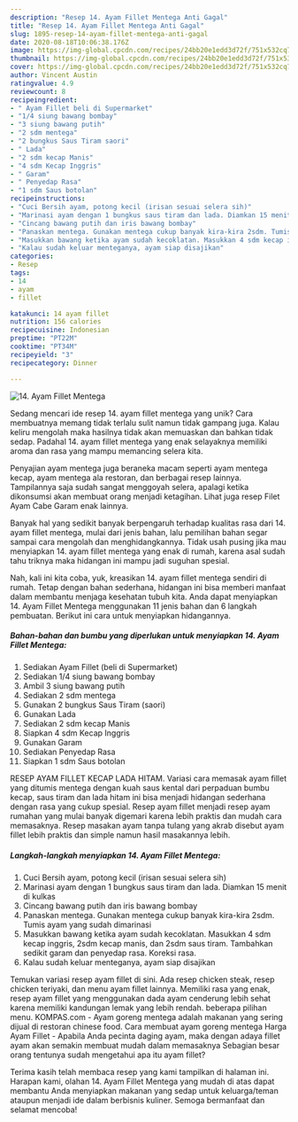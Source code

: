 ```yaml
---
description: "Resep 14. Ayam Fillet Mentega Anti Gagal"
title: "Resep 14. Ayam Fillet Mentega Anti Gagal"
slug: 1895-resep-14-ayam-fillet-mentega-anti-gagal
date: 2020-08-18T10:06:38.176Z
image: https://img-global.cpcdn.com/recipes/24bb20e1edd3d72f/751x532cq70/14-ayam-fillet-mentega-foto-resep-utama.jpg
thumbnail: https://img-global.cpcdn.com/recipes/24bb20e1edd3d72f/751x532cq70/14-ayam-fillet-mentega-foto-resep-utama.jpg
cover: https://img-global.cpcdn.com/recipes/24bb20e1edd3d72f/751x532cq70/14-ayam-fillet-mentega-foto-resep-utama.jpg
author: Vincent Austin
ratingvalue: 4.9
reviewcount: 8
recipeingredient:
- " Ayam Fillet beli di Supermarket"
- "1/4 siung bawang bombay"
- "3 siung bawang putih"
- "2 sdm mentega"
- "2 bungkus Saus Tiram saori"
- " Lada"
- "2 sdm kecap Manis"
- "4 sdm Kecap Inggris"
- " Garam"
- " Penyedap Rasa"
- "1 sdm Saus botolan"
recipeinstructions:
- "Cuci Bersih ayam, potong kecil (irisan sesuai selera sih)"
- "Marinasi ayam dengan 1 bungkus saus tiram dan lada. Diamkan 15 menit di kulkas"
- "Cincang bawang putih dan iris bawang bombay"
- "Panaskan mentega. Gunakan mentega cukup banyak kira-kira 2sdm. Tumis ayam yang sudah dimarinasi"
- "Masukkan bawang ketika ayam sudah kecoklatan. Masukkan 4 sdm kecap inggris, 2sdm kecap manis, dan 2sdm saus tiram. Tambahkan sedikit garam dan penyedap rasa. Koreksi rasa."
- "Kalau sudah keluar menteganya, ayam siap disajikan"
categories:
- Resep
tags:
- 14
- ayam
- fillet

katakunci: 14 ayam fillet 
nutrition: 156 calories
recipecuisine: Indonesian
preptime: "PT22M"
cooktime: "PT34M"
recipeyield: "3"
recipecategory: Dinner

---
```



![14. Ayam Fillet Mentega](https://img-global.cpcdn.com/recipes/24bb20e1edd3d72f/751x532cq70/14-ayam-fillet-mentega-foto-resep-utama.jpg)

Sedang mencari ide resep 14. ayam fillet mentega yang unik? Cara membuatnya memang tidak terlalu sulit namun tidak gampang juga. Kalau keliru mengolah maka hasilnya tidak akan memuaskan dan bahkan tidak sedap. Padahal 14. ayam fillet mentega yang enak selayaknya memiliki aroma dan rasa yang mampu memancing selera kita.

Penyajian ayam mentega juga beraneka macam seperti ayam mentega kecap, ayam mentega ala restoran, dan berbagai resep lainnya. Tampilannya saja sudah sangat menggoyah selera, apalagi ketika dikonsumsi akan membuat orang menjadi ketagihan. Lihat juga resep Filet Ayam Cabe Garam enak lainnya.

Banyak hal yang sedikit banyak berpengaruh terhadap kualitas rasa dari 14. ayam fillet mentega, mulai dari jenis bahan, lalu pemilihan bahan segar sampai cara mengolah dan menghidangkannya. Tidak usah pusing jika mau menyiapkan 14. ayam fillet mentega yang enak di rumah, karena asal sudah tahu triknya maka hidangan ini mampu jadi suguhan spesial.


Nah, kali ini kita coba, yuk, kreasikan 14. ayam fillet mentega sendiri di rumah. Tetap dengan bahan sederhana, hidangan ini bisa memberi manfaat dalam membantu menjaga kesehatan tubuh kita. Anda dapat menyiapkan 14. Ayam Fillet Mentega menggunakan 11 jenis bahan dan 6 langkah pembuatan. Berikut ini cara untuk menyiapkan hidangannya.

<!--inarticleads1-->

##### Bahan-bahan dan bumbu yang diperlukan untuk menyiapkan 14. Ayam Fillet Mentega:

1. Sediakan  Ayam Fillet (beli di Supermarket)
1. Sediakan 1/4 siung bawang bombay
1. Ambil 3 siung bawang putih
1. Sediakan 2 sdm mentega
1. Gunakan 2 bungkus Saus Tiram (saori)
1. Gunakan  Lada
1. Sediakan 2 sdm kecap Manis
1. Siapkan 4 sdm Kecap Inggris
1. Gunakan  Garam
1. Sediakan  Penyedap Rasa
1. Siapkan 1 sdm Saus botolan


RESEP AYAM FILLET KECAP LADA HITAM. Variasi cara memasak ayam fillet yang ditumis mentega dengan kuah saus kental dari perpaduan bumbu kecap, saus tiram dan lada hitam ini bisa menjadi hidangan sederhana dengan rasa yang cukup spesial. Resep ayam fillet menjadi resep ayam rumahan yang mulai banyak digemari karena lebih praktis dan mudah cara memasaknya. Resep masakan ayam tanpa tulang yang akrab disebut ayam fillet lebih praktis dan simple namun hasil masakannya lebih. 

<!--inarticleads2-->

##### Langkah-langkah menyiapkan 14. Ayam Fillet Mentega:

1. Cuci Bersih ayam, potong kecil (irisan sesuai selera sih)
1. Marinasi ayam dengan 1 bungkus saus tiram dan lada. Diamkan 15 menit di kulkas
1. Cincang bawang putih dan iris bawang bombay
1. Panaskan mentega. Gunakan mentega cukup banyak kira-kira 2sdm. Tumis ayam yang sudah dimarinasi
1. Masukkan bawang ketika ayam sudah kecoklatan. Masukkan 4 sdm kecap inggris, 2sdm kecap manis, dan 2sdm saus tiram. Tambahkan sedikit garam dan penyedap rasa. Koreksi rasa.
1. Kalau sudah keluar menteganya, ayam siap disajikan


Temukan variasi resep ayam fillet di sini. Ada resep chicken steak, resep chicken teriyaki, dan menu ayam fillet lainnya. Memiliki rasa yang enak, resep ayam fillet yang menggunakan dada ayam cenderung lebih sehat karena memiliki kandungan lemak yang lebih rendah. beberapa pilihan menu. KOMPAS.com - Ayam goreng mentega adalah makanan yang sering dijual di restoran chinese food. Cara membuat ayam goreng mentega Harga Ayam Fillet - Apabila Anda pecinta daging ayam, maka dengan adaya fillet ayam akan semakin membuat mudah dalam memasaknya Sebagian besar orang tentunya sudah mengetahui apa itu ayam fillet? 

Terima kasih telah membaca resep yang kami tampilkan di halaman ini. Harapan kami, olahan 14. Ayam Fillet Mentega yang mudah di atas dapat membantu Anda menyiapkan makanan yang sedap untuk keluarga/teman ataupun menjadi ide dalam berbisnis kuliner. Semoga bermanfaat dan selamat mencoba!
